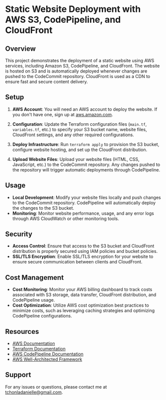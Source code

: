 
# Static Website Deployment with AWS S3, CodePipeline, and CloudFront

## Overview

This project demonstrates the deployment of a static website using AWS services, including Amazon S3, CodePipeline, and CloudFront. The website is hosted on S3 and is automatically deployed whenever changes are pushed to the CodeCommit repository. CloudFront is used as a CDN to ensure fast and secure content delivery.

## Setup

1. **AWS Account**: You will need an AWS account to deploy the website. If you don't have one, sign up at [aws.amazon.com](https://aws.amazon.com/).

2. **Configuration**: Update the Terraform configuration files (`main.tf`, `variables.tf`, etc.) to specify your S3 bucket name, website files, CloudFront settings, and any other required configurations.

3. **Deploy Infrastructure**: Run `terraform apply` to provision the S3 bucket, configure website hosting, and set up the CloudFront distribution.

4. **Upload Website Files**: Upload your website files (HTML, CSS, JavaScript, etc.) to the CodeCommit repository. Any changes pushed to the repository will trigger automatic deployments through CodePipeline.

## Usage

- **Local Development**: Modify your website files locally and push changes to the CodeCommit repository. CodePipeline will automatically deploy the changes to the S3 bucket.
- **Monitoring**: Monitor website performance, usage, and any error logs through AWS CloudWatch or other monitoring tools.

## Security

- **Access Control**: Ensure that access to the S3 bucket and CloudFront distribution is properly secured using IAM policies and bucket policies.
- **SSL/TLS Encryption**: Enable SSL/TLS encryption for your website to ensure secure communication between clients and CloudFront.

## Cost Management

- **Cost Monitoring**: Monitor your AWS billing dashboard to track costs associated with S3 storage, data transfer, CloudFront distribution, and CodePipeline usage.
- **Cost Optimization**: Utilize AWS cost optimization best practices to minimize costs, such as leveraging caching strategies and optimizing CodePipeline configurations.

## Resources

- [AWS Documentation](https://docs.aws.amazon.com/)
- [Terraform Documentation](https://www.terraform.io/docs/index.html)
- [AWS CodePipeline Documentation](https://docs.aws.amazon.com/codepipeline/)
- [AWS Well-Architected Framework](https://aws.amazon.com/architecture/well-architected/)

## Support

For any issues or questions, please contact me at tchonladanielle@gmail.com.

